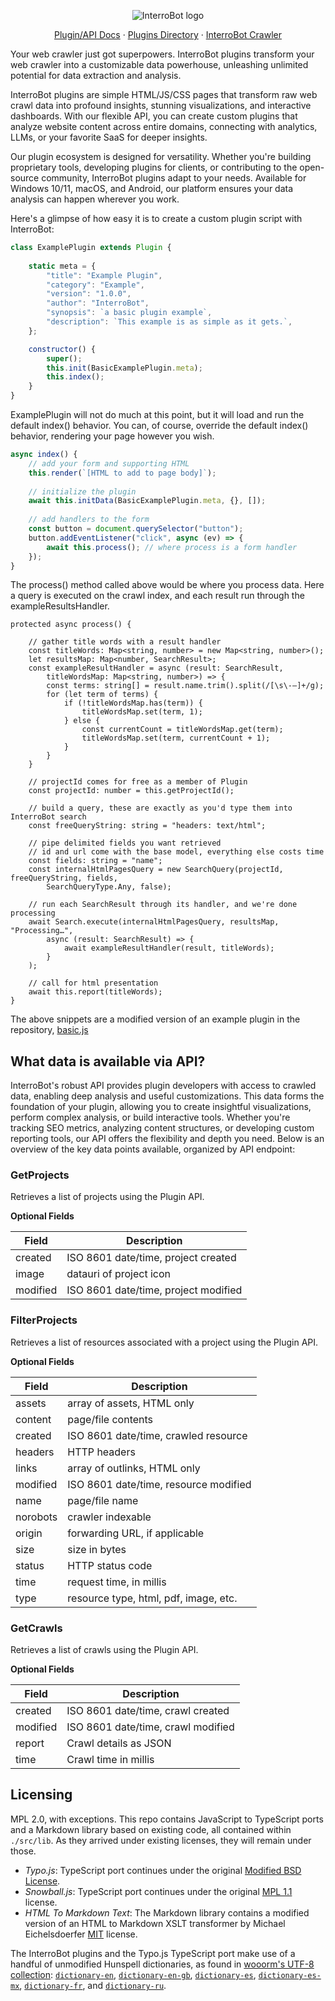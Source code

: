 <p align="center">
    <img alt="InterroBot logo" src="https://interro.bot/media/static/images/icons/interrobot.webp">
</p>


<p align="center">
   <a href="https://interrobot.github.io/interrobot-plugin/">Plugin/API Docs</a> · 
   <a href="https://interro.bot/plugins/">Plugins Directory</a> · 
   <a href="https://interro.bot/">InterroBot Crawler</a>
<p>

Your web crawler just got superpowers. InterroBot plugins transform your web crawler into a customizable data powerhouse, unleashing unlimited potential for data extraction and analysis.

InterroBot plugins are simple HTML/JS/CSS pages that transform raw web crawl data into profound insights, stunning visualizations, and interactive dashboards. With our flexible API, you can create custom plugins that analyze website content across entire domains, connecting with analytics, LLMs, or your favorite SaaS for deeper insights.

Our plugin ecosystem is designed for versatility. Whether you're building proprietary tools, developing plugins for clients, or contributing to the open-source community, InterroBot plugins adapt to your needs. Available for Windows 10/11, macOS, and Android, our platform ensures your data analysis can happen wherever you work.

Here's a glimpse of how easy it is to create a custom plugin script with InterroBot:

```javascript
class ExamplePlugin extends Plugin {
    
    static meta = {
        "title": "Example Plugin",
        "category": "Example",
        "version": "1.0.0",
        "author": "InterroBot",
        "synopsis": `a basic plugin example`,
        "description": `This example is as simple as it gets.`,
    };

    constructor() {
        super();
        this.init(BasicExamplePlugin.meta);
        this.index();
    }
}
```

ExamplePlugin will not do much at this point, but it will load and run the default index() behavior.
You can, of course, override the default index() behavior, rendering your page however you wish.

```javascript
async index() {    
    // add your form and supporting HTML
    this.render(`[HTML to add to page body]`);
    
    // initialize the plugin
    await this.initData(BasicExamplePlugin.meta, {}, []);
    
    // add handlers to the form
    const button = document.querySelector("button");
    button.addEventListener("click", async (ev) => { 
        await this.process(); // where process is a form handler
    });
}
```

The process() method called above would be where you process data. Here a query is executed on 
the crawl index, and each result run through the exampleResultsHandler.

```
protected async process() {

    // gather title words with a result handler
    const titleWords: Map<string, number> = new Map<string, number>();
    let resultsMap: Map<number, SearchResult>;
    const exampleResultHandler = async (result: SearchResult, 
        titleWordsMap: Map<string, number>) => {
        const terms: string[] = result.name.trim().split(/[\s\-—]+/g);
        for (let term of terms) {
            if (!titleWordsMap.has(term)) {
                titleWordsMap.set(term, 1);
            } else {
                const currentCount = titleWordsMap.get(term);
                titleWordsMap.set(term, currentCount + 1);
            }
        }
    }

    // projectId comes for free as a member of Plugin
    const projectId: number = this.getProjectId();

    // build a query, these are exactly as you'd type them into InterroBot search
    const freeQueryString: string = "headers: text/html";

    // pipe delimited fields you want retrieved
    // id and url come with the base model, everything else costs time
    const fields: string = "name";
    const internalHtmlPagesQuery = new SearchQuery(projectId, freeQueryString, fields,
        SearchQueryType.Any, false);

    // run each SearchResult through its handler, and we're done processing
    await Search.execute(internalHtmlPagesQuery, resultsMap, "Processing…", 
        async (result: SearchResult) => {
            await exampleResultHandler(result, titleWords);
        }
    );

    // call for html presentation
    await this.report(titleWords);
}
```

The above snippets are a modified version of an example plugin in the repository, [basic.js](https://github.com/interrobot/interrobot-plugin/blob/master/examples/vanillajs/basic.js) 

## What data is available via API?

InterroBot's robust API provides plugin developers with access to crawled data, enabling deep analysis and useful customizations. This data forms the foundation of your plugin, allowing you to create insightful visualizations, perform complex analysis, or build interactive tools. Whether you're tracking SEO metrics, analyzing content structures, or developing custom reporting tools, our API offers the flexibility and depth you need. Below is an overview of the key data points available, organized by API endpoint:

### GetProjects

Retrieves a list of projects using the Plugin API.

**Optional Fields**

| Field | Description |
|-------|-------------|
| created | ISO 8601 date/time, project created |
| image | datauri of project icon |
| modified | ISO 8601 date/time, project modified |

### FilterProjects

Retrieves a list of resources associated with a project using the Plugin API.

**Optional Fields**

| Field | Description |
|-------|-------------|
| assets | array of assets, HTML only |
| content | page/file contents |
| created | ISO 8601 date/time, crawled resource |
| headers | HTTP headers |
| links | array of outlinks, HTML only |
| modified | ISO 8601 date/time, resource modified |
| name | page/file name |
| norobots | crawler indexable |
| origin | forwarding URL, if applicable |
| size | size in bytes |
| status | HTTP status code |
| time | request time, in millis |
| type | resource type, html, pdf, image, etc. |

### GetCrawls

Retrieves a list of crawls using the Plugin API.

**Optional Fields**

| Field | Description |
|-------|-------------|
| created | ISO 8601 date/time, crawl created |
| modified | ISO 8601 date/time, crawl modified |
| report | Crawl details as JSON |
| time | Crawl time in millis |


## Licensing

MPL 2.0, with exceptions. This repo contains JavaScript to TypeScript ports and a Markdown library based on existing code, all contained within `./src/lib`. As they arrived under existing licenses, they will remain under those. 

* *Typo.js*: TypeScript port continues under the original [Modified BSD License](https://raw.githubusercontent.com/cfinke/Typo.js/master/license.txt).
* *Snowball.js*: TypeScript port continues under the original [MPL 1.1](https://raw.githubusercontent.com/fortnightlabs/snowball-js/master/LICENSE) license.
* *HTML To Markdown Text*: The Markdown library contains a modified version of an HTML to Markdown XSLT transformer by Michael Eichelsdoerfer [MIT](https://en.wikipedia.org/wiki/MIT_License) license.

The InterroBot plugins and the Typo.js TypeScript port make use of a handful of unmodified Hunspell dictionaries, as found in [wooorm's UTF-8 collection](https://github.com/wooorm/dictionaries/): [`dictionary-en`](https://github.com/wooorm/dictionaries/en), [`dictionary-en-gb`](https://github.com/wooorm/dictionaries/en-GB), [`dictionary-es`](https://github.com/wooorm/dictionaries/es),  [`dictionary-es-mx`](https://github.com/wooorm/dictionaries/es-MX), [`dictionary-fr`](https://github.com/wooorm/dictionaries/fr), and [`dictionary-ru`](https://github.com/wooorm/dictionaries/ru).
